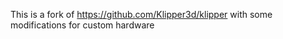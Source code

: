 This is a fork of
https://github.com/Klipper3d/klipper
with some modifications for custom hardware

